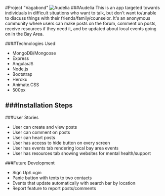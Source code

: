 #Project "Vagabond"
![Audelia](http://imgur.com/a/G50ef.png)
###Audelia
  This is an app targeted towards individuals in difficult situations who want to talk, but don't want to/unable to discuss things with their friends/family/counselor.  It's an anonymous community where users can make posts on the forum, comment on posts, receive resources if they need it, and be updated about local events going on in the Bay Area.

####Technologies Used
  - MongoDB/Mongoose
  - Express
  - AngularJS
  - Node.js
  - Bootstrap
  - Heroku
  - Animate.CSS
  - 500px

###Installation Steps
  -

###User Stories
  - User can create and view posts
  - User can comment on posts
  - User can heart posts
  - User has access to hide button on every screen
  - User has events tab rendering local bay area events
  - User has resources tab showing websites for mental health/support


###Future Development
  - Sign Up/Login
  - Panic button with texts to two contacts
  - Events that update automatically with search bar by location
  - Report feature to report posts/comments
